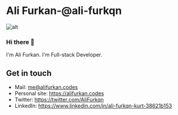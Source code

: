 # Ali Furkan-@ali-furkqn

![alt](/ali-furkqn/ali-furkqn/master/welcome.png)

### Hi there 👋

I'm Ali Furkan. I'm Full-stack Developer.

## Get in touch

- Mail: me@alifurkan.codes
- Personal site: https://alifurkan.codes
- Twitter: https://twitter.com/AliFurkqn
- LinkedIn: https://www.linkedin.com/in/ali-furkqn-kurt-38621b153

<!--
**ali-furkqn/ali-furkqn** is a ✨ _special_ ✨ repository because its `README.md` (this file) appears on your GitHub profile.

Here are some ideas to get you started:

- 🔭 I’m currently working on ...
- 🌱 I’m currently learning ...
- 👯 I’m looking to collaborate on ...
- 🤔 I’m looking for help with ...
- 💬 Ask me about ...
- 📫 How to reach me: ...
- 😄 Pronouns: ...
- ⚡ Fun fact: ...
-->
